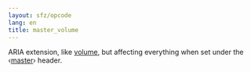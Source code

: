 ```yaml
---
layout: sfz/opcode
lang: en
title: master_volume
---
```

ARIA extension, like [volume](volume), but affecting everything when set
under the ‹[master](/headers/master)› header.
